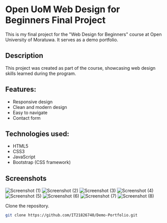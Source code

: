 # Open UoM Web Design for Beginners Final Project

This is my final project for the "Web Design for Beginners" course at Open University of Moratuwa. It serves as a demo portfolio.

## Description

This project was created as part of the course, showcasing web design skills learned during the program.

## Features:

  - Responsive design
  - Clean and modern design
  - Easy to navigate
  - Contact form

## Technologies used:
  - HTML5
  - CSS3
  - JavaScript
  - Bootstrap (CSS framework)

## Screenshots
![Screenshot (1)](https://github.com/IT21826740/Portfolio/assets/111214065/70cdc061-6fb4-4da8-8de7-ee45edadd6b3)
![Screenshot (2)](https://github.com/IT21826740/Portfolio/assets/111214065/9d73866e-bb2f-4d9c-bd25-9664d39e9180)
![Screenshot (3)](https://github.com/IT21826740/Portfolio/assets/111214065/93112d6c-52a8-4c51-a6ef-2774dc24d012)
![Screenshot (4)](https://github.com/IT21826740/Portfolio/assets/111214065/210084c7-95c2-4ca0-a2c2-bb8860deae01)
![Screenshot (5)](https://github.com/IT21826740/Portfolio/assets/111214065/70e45032-d21f-4c28-91a1-051bb39095a1)
![Screenshot (6)](https://github.com/IT21826740/Portfolio/assets/111214065/f4cbb95e-45cd-441d-9f6c-da13b09d6488)
![Screenshot (7)](https://github.com/IT21826740/Portfolio/assets/111214065/2eff45f5-b477-4160-ab37-bfb53ee968cd)
![Screenshot (8)](https://github.com/IT21826740/Portfolio/assets/111214065/49c0ff16-c0fc-4fb0-8bb6-56ae36f12472)

Clone the repository.
   ```bash
   git clone https://github.com/IT21826740/Demo-Portfolio.git

